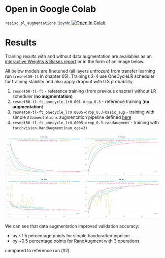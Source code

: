 # Open in Google Colab
`resisc_pl_augmentations.ipynb`: <a target="_blank" href="https://colab.research.google.com/github/abojda/deepdrive_course/blob/main/notebooks/06/06.resisc_pl_augmentations.ipynb"><img src="https://colab.research.google.com/assets/colab-badge.svg" alt="Open In Colab"/></a>

# Results
Training results with and without data augmentation are availables as an [interactive Weights & Biases report](https://api.wandb.ai/links/alebojd/wm3cnse9) or in the form of an image below.

All below models are finetuned (all layers unfrozen) from transfer learning run (`resnet50-tl` in chapter 05). Trainings 2-4 use OneCycleLR scheduler for training stability and also apply dropout with 0.3 probability.

1. `resnet50-tl-ft` - reference training (from previous chapter) without LR scheduler (**no augmentation**)
2. `resnet50-tl-ft_onecycle_lr0.001-drop_0.3` - reference training (**no augmentation**)
3. `resnet50-tl-ft_onecycle_lr0.0005-drop_0.3-basic_aug` - training with simple `Albumentations` augmentation pipeline defined [here]()
4. `resnet50-tl-ft_onecycle_lr0.0005-drop_0.3-randaugment` - training with `torchvision.RandAugment(num_ops=3)`

![augmentation_results](augmentation_results.png)

We can see that data augmentation improved validation accuracy:
- by ~1.5 percentage points for simple handcrafted pipeline
- by ~0.5 percentage points for RandAugment with 3 operations

compared to reference run (#2).
